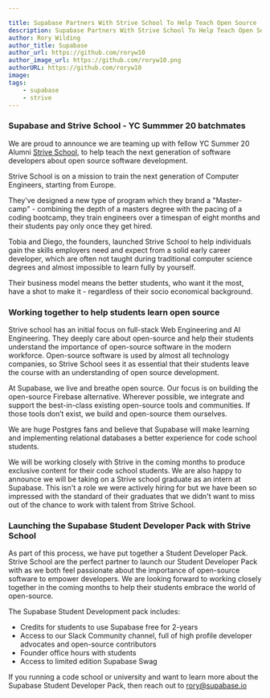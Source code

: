 ```yaml
---

title: Supabase Partners With Strive School To Help Teach Open Source
description: Supabase Partners With Strive School To Help Teach Open Source To The Next Generation Of Developers
author: Rory Wilding
author_title: Supabase
author_url: https://github.com/roryw10
author_image_url: https://github.com/roryw10.png
authorURL: https://github.com/roryw10
image: 
tags: 
    - supabase
    - strive
---
```


<!--truncate-->
### Supabase and Strive School - YC Summmer 20 batchmates 

We are proud to announce we are teaming up with fellow YC Summer 20 Alumni [Strive School](https://strive.school/), to help teach the next generation of software developers about open source software development.

Strive School is on a mission to train the next generation of Computer Engineers, starting from Europe. 

They've designed a new type of program which they brand a "Master-camp" - combining the depth of a masters degree with the pacing of a coding bootcamp, they train engineers over a timespan of eight months and their students pay only once they get hired.

Tobia and Diego, the founders, launched Strive School to help individuals gain the skills employers need and expect from a solid early career developer, which are often not taught during traditional computer science degrees and almost impossible to learn fully by yourself.

Their business model means the better students, who want it the most, have a shot to make it - regardless of their socio economical background. 

<!--truncate-->
### Working together to help students learn open source  

Strive school has an initial focus on full-stack Web Engineering and AI Engineering. They deeply care about open-source and help their students understand the importance of open-source software in the modern workforce. Open-source software is used by almost all technology companies, so Strive School sees it as essential that their students leave the course with an understanding of open source development.

At Supabase, we live and breathe open source. Our focus is on building the open-source Firebase alternative. Wherever possible, we integrate and support the best-in-class existing open-source tools and communities. If those tools don’t exist, we build and open-source them ourselves.

We are huge Postgres fans and believe that Supabase will make learning and implementing relational databases a better experience for code school students.

We will be working closely with Strive in the coming months to produce exclusive content for their code school students. We are also happy to announce we will be taking on a Strive school graduate as an intern at Supabase. This isn't a role we were actively hiring for but we have been so impressed with the standard of their graduates that we didn't want to miss out of the chance to work with talent from Strive School. 

<!--truncate-->
### Launching the Supabase Student Developer Pack with Strive School

As part of this process, we have put together a Student Developer Pack. Strive School are the perfect partner to launch our Student Developer Pack with as we both feel passionate about the importance of open-source software to empower developers. We are looking forward to working closely together in the coming months to help their students embrace the world of open-source.

The Supabase Student Development pack includes:

- Credits for students to use Supabase free for 2-years
- Access to our Slack Community channel, full of high profile developer advocates and open-source contributors
- Founder office hours with students
- Access to limited edition Supabase Swag

If you running a code school or university and want to learn more about the Supabase Student Developer Pack, then reach out to rory@supabase.io
